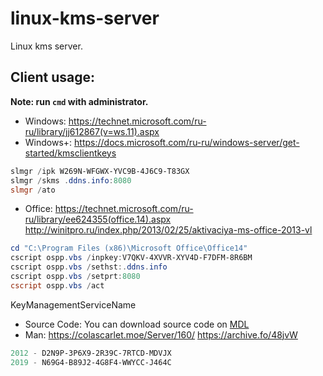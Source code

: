 # linux-kms-server
Linux kms server.

## Client usage:

**Note: run `cmd` with administrator.**

- Windows: https://technet.microsoft.com/ru-ru/library/jj612867(v=ws.11).aspx
- Windows+: https://docs.microsoft.com/ru-ru/windows-server/get-started/kmsclientkeys
```powershell
slmgr /ipk W269N-WFGWX-YVC9B-4J6C9-T83GX
slmgr /skms .ddns.info:8080
slmgr /ato
```

- Office: https://technet.microsoft.com/ru-ru/library/ee624355(office.14).aspx
http://winitpro.ru/index.php/2013/02/25/aktivaciya-ms-office-2013-vl
```powershell
cd "C:\Program Files (x86)\Microsoft Office\Office14"
cscript ospp.vbs /inpkey:V7QKV-4XVVR-XYV4D-F7DFM-8R6BM
cscript ospp.vbs /sethst:.ddns.info
cscript ospp.vbs /setprt:8080
cscript ospp.vbs /act
```
KeyManagementServiceName

- Source Code:
You can download source code on [MDL](https://forums.mydigitallife.info/threads/50234-Emulated-KMS-Servers-on-non-Windows-platforms)
- Man:
https://colascarlet.moe/Server/160/
https://archive.fo/48jvW

```powershell
2012 - D2N9P-3P6X9-2R39C-7RTCD-MDVJX
2019 - N69G4-B89J2-4G8F4-WWYCC-J464C
```
